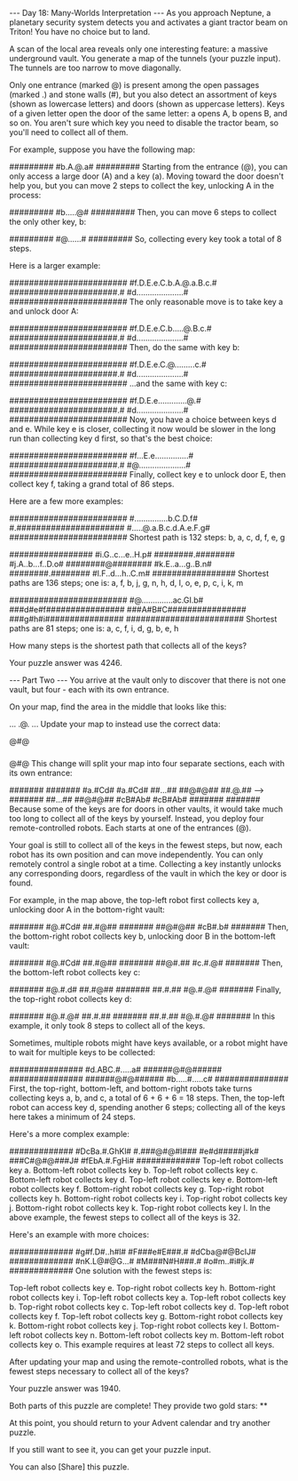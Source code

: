 --- Day 18: Many-Worlds Interpretation ---
As you approach Neptune, a planetary security system detects you and activates a giant tractor beam on Triton! You have no choice but to land.

A scan of the local area reveals only one interesting feature: a massive underground vault. You generate a map of the tunnels (your puzzle input). The tunnels are too narrow to move diagonally.

Only one entrance (marked @) is present among the open passages (marked .) and stone walls (#), but you also detect an assortment of keys (shown as lowercase letters) and doors (shown as uppercase letters). Keys of a given letter open the door of the same letter: a opens A, b opens B, and so on. You aren't sure which key you need to disable the tractor beam, so you'll need to collect all of them.

For example, suppose you have the following map:

#########
#b.A.@.a#
#########
Starting from the entrance (@), you can only access a large door (A) and a key (a). Moving toward the door doesn't help you, but you can move 2 steps to collect the key, unlocking A in the process:

#########
#b.....@#
#########
Then, you can move 6 steps to collect the only other key, b:

#########
#@......#
#########
So, collecting every key took a total of 8 steps.

Here is a larger example:

########################
#f.D.E.e.C.b.A.@.a.B.c.#
######################.#
#d.....................#
########################
The only reasonable move is to take key a and unlock door A:

########################
#f.D.E.e.C.b.....@.B.c.#
######################.#
#d.....................#
########################
Then, do the same with key b:

########################
#f.D.E.e.C.@.........c.#
######################.#
#d.....................#
########################
...and the same with key c:

########################
#f.D.E.e.............@.#
######################.#
#d.....................#
########################
Now, you have a choice between keys d and e. While key e is closer, collecting it now would be slower in the long run than collecting key d first, so that's the best choice:

########################
#f...E.e...............#
######################.#
#@.....................#
########################
Finally, collect key e to unlock door E, then collect key f, taking a grand total of 86 steps.

Here are a few more examples:

########################
#...............b.C.D.f#
#.######################
#.....@.a.B.c.d.A.e.F.g#
########################
Shortest path is 132 steps: b, a, c, d, f, e, g

#################
#i.G..c...e..H.p#
########.########
#j.A..b...f..D.o#
########@########
#k.E..a...g..B.n#
########.########
#l.F..d...h..C.m#
#################
Shortest paths are 136 steps;
one is: a, f, b, j, g, n, h, d, l, o, e, p, c, i, k, m

########################
#@..............ac.GI.b#
###d#e#f################
###A#B#C################
###g#h#i################
########################
Shortest paths are 81 steps; one is: a, c, f, i, d, g, b, e, h

How many steps is the shortest path that collects all of the keys?

Your puzzle answer was 4246.

--- Part Two ---
You arrive at the vault only to discover that there is not one vault, but four - each with its own entrance.

On your map, find the area in the middle that looks like this:

...
.@.
...
Update your map to instead use the correct data:

@#@
###
@#@
This change will split your map into four separate sections, each with its own entrance:

#######       #######
#a.#Cd#       #a.#Cd#
##...##       ##@#@##
##.@.##  -->  #######
##...##       ##@#@##
#cB#Ab#       #cB#Ab#
#######       #######
Because some of the keys are for doors in other vaults, it would take much too long to collect all of the keys by yourself. Instead, you deploy four remote-controlled robots. Each starts at one of the entrances (@).

Your goal is still to collect all of the keys in the fewest steps, but now, each robot has its own position and can move independently. You can only remotely control a single robot at a time. Collecting a key instantly unlocks any corresponding doors, regardless of the vault in which the key or door is found.

For example, in the map above, the top-left robot first collects key a, unlocking door A in the bottom-right vault:

#######
#@.#Cd#
##.#@##
#######
##@#@##
#cB#.b#
#######
Then, the bottom-right robot collects key b, unlocking door B in the bottom-left vault:

#######
#@.#Cd#
##.#@##
#######
##@#.##
#c.#.@#
#######
Then, the bottom-left robot collects key c:

#######
#@.#.d#
##.#@##
#######
##.#.##
#@.#.@#
#######
Finally, the top-right robot collects key d:

#######
#@.#.@#
##.#.##
#######
##.#.##
#@.#.@#
#######
In this example, it only took 8 steps to collect all of the keys.

Sometimes, multiple robots might have keys available, or a robot might have to wait for multiple keys to be collected:

###############
#d.ABC.#.....a#
######@#@######
###############
######@#@######
#b.....#.....c#
###############
First, the top-right, bottom-left, and bottom-right robots take turns collecting keys a, b, and c, a total of 6 + 6 + 6 = 18 steps. Then, the top-left robot can access key d, spending another 6 steps; collecting all of the keys here takes a minimum of 24 steps.

Here's a more complex example:

#############
#DcBa.#.GhKl#
#.###@#@#I###
#e#d#####j#k#
###C#@#@###J#
#fEbA.#.FgHi#
#############
Top-left robot collects key a.
Bottom-left robot collects key b.
Top-left robot collects key c.
Bottom-left robot collects key d.
Top-left robot collects key e.
Bottom-left robot collects key f.
Bottom-right robot collects key g.
Top-right robot collects key h.
Bottom-right robot collects key i.
Top-right robot collects key j.
Bottom-right robot collects key k.
Top-right robot collects key l.
In the above example, the fewest steps to collect all of the keys is 32.

Here's an example with more choices:

#############
#g#f.D#..h#l#
#F###e#E###.#
#dCba@#@BcIJ#
#############
#nK.L@#@G...#
#M###N#H###.#
#o#m..#i#jk.#
#############
One solution with the fewest steps is:

Top-left robot collects key e.
Top-right robot collects key h.
Bottom-right robot collects key i.
Top-left robot collects key a.
Top-left robot collects key b.
Top-right robot collects key c.
Top-left robot collects key d.
Top-left robot collects key f.
Top-left robot collects key g.
Bottom-right robot collects key k.
Bottom-right robot collects key j.
Top-right robot collects key l.
Bottom-left robot collects key n.
Bottom-left robot collects key m.
Bottom-left robot collects key o.
This example requires at least 72 steps to collect all keys.

After updating your map and using the remote-controlled robots, what is the fewest steps necessary to collect all of the keys?

Your puzzle answer was 1940.

Both parts of this puzzle are complete! They provide two gold stars: **

At this point, you should return to your Advent calendar and try another puzzle.

If you still want to see it, you can get your puzzle input.

You can also [Share] this puzzle.